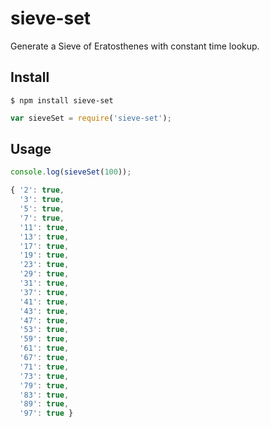 # sieve-set

Generate a Sieve of Eratosthenes with constant time lookup.

## Install

```
$ npm install sieve-set
```

```js
var sieveSet = require('sieve-set');
```

## Usage

```js
console.log(sieveSet(100));
```

```js
{ '2': true,
  '3': true,
  '5': true,
  '7': true,
  '11': true,
  '13': true,
  '17': true,
  '19': true,
  '23': true,
  '29': true,
  '31': true,
  '37': true,
  '41': true,
  '43': true,
  '47': true,
  '53': true,
  '59': true,
  '61': true,
  '67': true,
  '71': true,
  '73': true,
  '79': true,
  '83': true,
  '89': true,
  '97': true }
```
